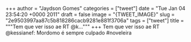 
+++
author = "Jaydson Gomes"
categories = ["tweet"]
date = "Tue Jan 04 23:54:20 +0000 2011"
draft = false
image = "{TWEET_IMAGE}"
slug = "2e9503997aa87c5b818286cacb9281e881f3706a"
tags = ["tweet"]
title = """Tem que ver isso ae RT @k..."""
+++
Tem que ver isso ae RT @kessianef: Mordomo é sempre culpado #noveleira
